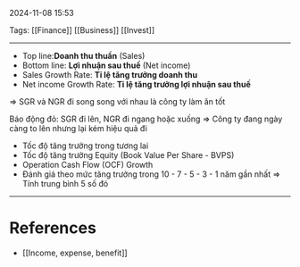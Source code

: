 2024-11-08 15:53

Tags: [[Finance]] [[Business]] [[Invest]]

---

-   Top line:**Doanh thu thuần** (Sales)
-   Bottom line: **Lợi nhuận sau thuế** (Net income)
-   Sales Growth Rate: **Tỉ lệ tăng trưởng doanh thu**
-   Net income Growth Rate: **Tỉ lệ tăng trưởng lợi nhuận sau thuế**

⇒ SGR và NGR đi song song với nhau là công ty làm ăn tốt

Báo động đỏ: SGR đi lên, NGR đi ngang hoặc xuống ⇒ Công ty đang ngày càng to lên nhưng lại kém hiệu quả đi

-   Tốc độ tăng trưởng trong tương lai
-   Tốc độ tăng trưởng Equity (Book Value Per Share - BVPS)
-   Operation Cash Flow (OCF) Growth
-   Đánh giá theo mức tăng trưởng trong 10 - 7 - 5 - 3 - 1 năm gần nhất ⇒ Tính trung bình 5 số đó

---
# References
- [[Income, expense, benefit]]